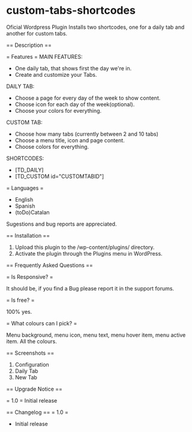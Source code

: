 # custom-tabs-shortcodes
Oficial Wordpress Plugin
Installs two shortcodes, one for a daily tab and another for custom tabs.

== Description ==

= Features =
MAIN FEATURES:
* One daily tab, that shows first the day we're in.
* Create and customize your Tabs.

DAILY TAB:
* Choose a page for every day of the week to show content.
* Choose icon for each day of the week(optional).
* Choose your colors for everything.

CUSTOM TAB:
* Choose how many tabs (currently between 2 and 10 tabs)
* Choose a menu title, icon and page content.
* Choose colors for everything.

SHORTCODES:
* [TD_DAILY]
* [TD_CUSTOM id="CUSTOMTABID"]

= Languages =
* English
* Spanish
* (toDo)Catalan

Sugestions and bug reports are appreciated.

== Installation ==

1. Upload this plugin to the /wp-content/plugins/ directory.
2. Activate the plugin through the Plugins menu in WordPress.

== Frequently Asked Questions ==

= Is Responsive? =

It should be, if you find a Bug please report it in the support forums.

= Is free? =

100% yes.

= What colours can I pick? =

Menu background, menu icon, menu text, menu hover item, menu active item. All the colours.

== Screenshots ==
1. Configuration
2. Daily Tab
3. New Tab

== Upgrade Notice ==

= 1.0 =
Initial release

== Changelog ==
= 1.0 =
* Initial release
